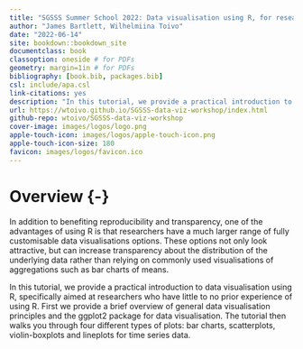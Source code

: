 ```yaml
--- 
title: "SGSSS Summer School 2022: Data visualisation using R, for researchers who don’t use R"
author: "James Bartlett, Wilhelmiina Toivo"
date: "2022-06-14"
site: bookdown::bookdown_site
documentclass: book
classoption: oneside # for PDFs
geometry: margin=1in # for PDFs
bibliography: [book.bib, packages.bib]
csl: include/apa.csl
link-citations: yes
description: "In this tutorial, we provide a practical introduction to data visualisation using R, specifically aimed at researchers who have little to no prior experience of using R."
url: https://wtoivo.github.io/SGSSS-data-viz-workshop/index.html
github-repo: wtoivo/SGSSS-data-viz-workshop 
cover-image: images/logos/logo.png
apple-touch-icon: images/logos/apple-touch-icon.png 
apple-touch-icon-size: 180
favicon: images/logos/favicon.ico 
---
```





# Overview {-}

In addition to benefiting reproducibility and transparency, one of the advantages of using R is that researchers have a much larger range of fully customisable data visualisations options. These options not only look attractive, but can increase transparency about the distribution of the underlying data rather than relying on commonly used visualisations of aggregations such as bar charts of means. 

In this tutorial, we provide a practical introduction to data visualisation using R, specifically aimed at researchers who have little to no prior experience of using R. First we provide a brief overview of general data visualisation principles and the ggplot2 package for data visualisation. The tutorial then walks you through four different types of plots: bar charts, scatterplots, violin-boxplots and lineplots for time series data. 


